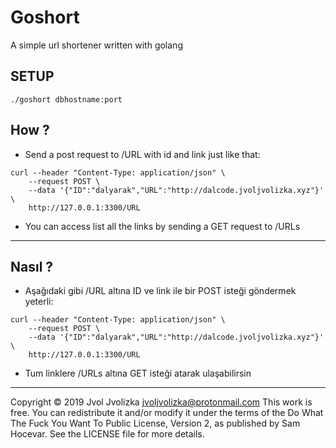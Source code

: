 # Goshort
A simple url shortener written with golang

## SETUP

```
./goshort dbhostname:port
```

## How ?

* Send a post request to /URL with id and link
just like that:

```
curl --header "Content-Type: application/json" \
    --request POST \
    --data '{"ID":"dalyarak","URL":"http://dalcode.jvoljvolizka.xyz"}' \
    http://127.0.0.1:3300/URL
 ```


* You can access list all the links by sending a GET request to  /URLs

***
## Nasıl ?

* Aşağıdaki gibi /URL altına ID ve link ile bir POST isteği göndermek yeterli:

```
curl --header "Content-Type: application/json" \
    --request POST \
    --data '{"ID":"dalyarak","URL":"http://dalcode.jvoljvolizka.xyz"}' \
    http://127.0.0.1:3300/URL
 ```


* Tum linklere /URLs altına GET isteği atarak ulaşabilirsin

***

Copyright © 2019 Jvol Jvolizka <jvoljvolizka@protonmail.com>
This work is free. You can redistribute it and/or modify it under the
terms of the Do What The Fuck You Want To Public License, Version 2,
as published by Sam Hocevar. See the LICENSE file for more details.
